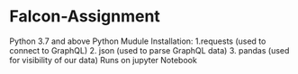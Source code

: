 # Falcon-Assignment
Python 3.7 and above
Python Mudule Installation:
1.requests (used to connect to GraphQL)
2. json (used to parse GraphQL data)
3. pandas (used for visibility of our data)
Runs on jupyter Notebook

